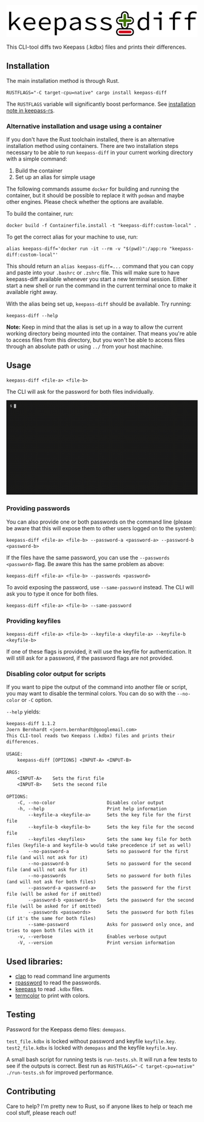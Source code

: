 <p align="center" style="text-align: center;">
  <img src="keepass-diff.svg" alt="keepass-diff" />
</p>

This CLI-tool diffs two Keepass (.kdbx) files and prints their differences.

## Installation

The main installation method is through Rust.

```
RUSTFLAGS="-C target-cpu=native" cargo install keepass-diff
```

The `RUSTFLAGS` variable will significantly boost performance. See
[installation note in keepass-rs](https://github.com/sseemayer/keepass-rs#installation).

### Alternative installation and usage using a container

If you don't have the Rust toolchain installed, there is an alternative installation method using containers. There are two installation steps necessary to be able to run `keepass-diff` in your current working directory with a simple command:

1. Build the container
2. Set up an alias for simple usage

The following commands assume `docker` for building and running the container, but it should be possible to replace it with `podman` and maybe other engines. Please check whether the options are available.

To build the container, run:

```
docker build -f Containerfile.install -t "keepass-diff:custom-local" .
```

To get the correct alias for your machine to use, run:

```
alias keepass-diff='docker run -it --rm -v "$(pwd)":/app:ro "keepass-diff:custom-local"'
```

This should return an `alias keepass-diff=...` command that you can copy and paste into your `.bashrc` or `.zshrc` file. This will make sure to have keepass-diff available whenever you start a new terminal session. Either start a new shell or run the command in the current terminal once to make it available right away.

With the alias being set up, `keepass-diff` should be available. Try running:

```
keepass-diff --help
```

**Note:** Keep in mind that the alias is set up in a way to allow the current working directory being mounted into the container. That means you're able to access files from this directory, but you won't be able to access files through an absolute path or using `../` from your host machine.

## Usage

```
keepass-diff <file-a> <file-b>
```

The CLI will ask for the password for both files individually.

![Example Screencast](screencast.gif)

### Providing passwords

You can also provide one or both passwords on the command line (please be aware
that this will expose them to other users logged on to the system):

```
keepass-diff <file-a> <file-b> --password-a <password-a> --password-b <password-b>
```

If the files have the same password, you can use the `--passwords <password>`
flag. Be aware this has the same problem as above:

```
keepass-diff <file-a> <file-b> --passwords <password>
```

To avoid exposing the password, use `--same-password` instead. The CLI will ask
you to type it once for both files.

```
keepass-diff <file-a> <file-b> --same-password
```

### Providing keyfiles

```
keepass-diff <file-a> <file-b> --keyfile-a <keyfile-a> --keyfile-b <keyfile-b>
```

If one of these flags is provided, it will use the keyfile for authentication.
It will still ask for a password, if the password flags are not provided.

### Disabling color output for scripts

If you want to pipe the output of the command into another file or script, you
may want to disable the terminal colors. You can do so with the `--no-color` or
`-C` option.

`--help` yields:

```
keepass-diff 1.1.2
Joern Bernhardt <joern.bernhardt@googlemail.com>
This CLI-tool reads two Keepass (.kdbx) files and prints their differences.

USAGE:
    keepass-diff [OPTIONS] <INPUT-A> <INPUT-B>

ARGS:
    <INPUT-A>    Sets the first file
    <INPUT-B>    Sets the second file

OPTIONS:
    -C, --no-color                   Disables color output
    -h, --help                       Print help information
        --keyfile-a <keyfile-a>      Sets the key file for the first file
        --keyfile-b <keyfile-b>      Sets the key file for the second file
        --keyfiles <keyfiles>        Sets the same key file for both files (keyfile-a and keyfile-b would take precedence if set as well)
        --no-password-a              Sets no password for the first file (and will not ask for it)
        --no-password-b              Sets no password for the second file (and will not ask for it)
        --no-passwords               Sets no password for both files (and will not ask for both files)
        --password-a <password-a>    Sets the password for the first file (will be asked for if omitted)
        --password-b <password-b>    Sets the password for the second file (will be asked for if omitted)
        --passwords <passwords>      Sets the password for both files (if it's the same for both files)
        --same-password              Asks for password only once, and tries to open both files with it
    -v, --verbose                    Enables verbose output
    -V, --version                    Print version information
```

## Used libraries:

- [clap](https://clap.rs/) to read command line arguments
- [rpassword](https://github.com/conradkdotcom/rpassword) to read the passwords.
- [keepass](https://github.com/sseemayer/keepass-rs) to read `.kdbx` files.
- [termcolor](https://github.com/BurntSushi/termcolor) to print with colors.

## Testing

Password for the Keepass demo files: `demopass`.

`test_file.kdbx` is locked without password and keyfile `keyfile.key`.
`test2_file.kdbx` is locked with `demopass` and the keyfile `keyfile.key`.

A small bash script for running tests is `run-tests.sh`. It will run a few tests
to see if the outputs is correct. Best run as
`RUSTFLAGS="-C target-cpu=native" ./run-tests.sh` for improved performance.

## Contributing

Care to help? I'm pretty new to Rust, so if anyone likes to help or teach me
cool stuff, please reach out!
